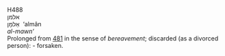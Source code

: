 <body>
  <p>H488<br>  אלמן  <br> אַלמָן  ‎  ‘almân  <br><i>al-mawn‘ </i><br>Prolonged from <a href="h0481.htm">481</a> in the sense of <i>bereavement</i>; discarded (as a divorced person): - forsaken.<br></p>
 </body>